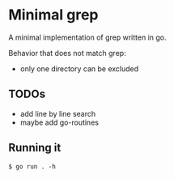 <!--[![travis-ci.com](https://api.travis-ci.com/florianbegusch/simple_grep.svg)](https://travis-ci.com/florianbegusch/simple_grep)-->
# Minimal grep

A minimal implementation of grep written in go.

Behavior that does not match grep:
* only one directory can be excluded

## TODOs
* add line by line search
* maybe add go-routines

## Running it
    $ go run . -h

